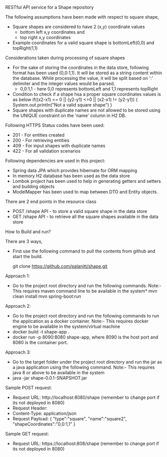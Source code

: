 RESTful API service for a Shape repository

The following assumptions have been made with respect to square shape,
 - Square shapes are considered to have 2 (x,y) coordinate values
 	- bottom left x,y coordinates and
 	- top right x,y coordinates
- Example coordinates for a valid square shape is bottomLeft(0,0) and topRight(1,1)

Considerations taken during processing of square shapes
- For the sake of storing the coordinates in the data store, following format has been used (0,0:1,1). It will be
stored as a string content within the database. While processing the value, it will be split based on ':'
delimiter and the integer values would be parsed.
	- 0,0:1,1 - here 0,0 represents bottomLeft and 1,1 represents topRight
- Condition to check if a shape hsa a proper square coordinates values is as below
	if((x2-x1) <= 0 || (y2-y1) <=0 || (x2-x1) != (y2-y1))
	{
		System.out.println("Not a valid square shape")
	}
- Square shapes with duplicate names are not allowed to be stored using the UNIQUE constraint on the 'name' column in H2 DB.

Following HTTPS Status codes have been used:
 - 201 - For entities created
 - 200 - For retrieving entities
 - 409 - For input shapes with duplicate names
 - 422 - For all validation scenarios
	
Following dependencies are used in this project:
 - Spring data JPA which provides hibernate for ORM mapping
 - In memory H2 database has been used as the data store
 - Lombok project has been used to help in generating getters and setters and building objects
 - ModelMapper has been used to map between DTO and Entity objects.
 
There are 2 end points in the resource class
- POST /shape API - to store a valid square shape in the data store
- GET /shape API - to retrieve all the square shapes available in the data store

How to Build and run?

There are 3 ways,

- First use the following command to pull the contents from github and start the build.
  
  git clone https://github.com/palanitt/shape.git
  
 Approach 1:
 - Go to the project root directory and run the following commands. 
 Note:- This requires maven command line to be 
 available in the system*
  mvn clean install
  mvn spring-boot:run
  
 Approach 2:
 - Go to the project root directory and run the following commands to run the application as a docker
 container. 
 Note:- This requires docker engine to be available in the system/virtual machine
 - docker build -t shape-app .
 - docker run -p 8090:8080 shape-app, where 8090 is the host port and 8080 is the container port.
 
 Approach 3:
 - Go to the target folder under the project root directory and run the jar as a java application using 
 the following command. 
 Note:- This requires java 8 or above to be available in the system
 - java -jar shape-0.0.1-SNAPSHOT.jar
 
 Sample POST request:
 
 - Request URL: http://localhost:8080/shape (remember to change port if its not deployed in 8080)
 - Request Header:
 - Content-Type: application/json
 - Request Payload:
 {
"type":"square",
"name":"square2",
"shapeCoordinates":"0,0:1,1"
}

 Sample GET request:
 
 - Request URL: https://localhost:808/shape (remember to change port if its not deployed in 8080)
 
  
  
